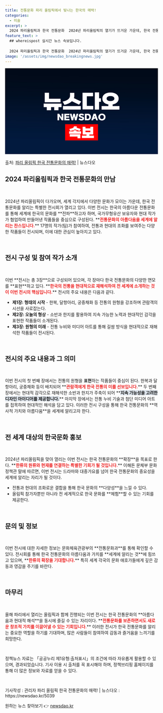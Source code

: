 ```yaml
---
title: 전통문화 파리 올림픽에서 빛나는 한국의 매력!
categories:
  - 미술
excerpt: >
  2024 파리올림픽과 한국 전통문화  2024년 파리올림픽의 열기가 뜨거운 가운데, 한국 전통문화를 조명하는…
feature_text: >
  ## whereispost 실시간 뉴스 속보입니다.

  2024 파리올림픽과 한국 전통문화  2024년 파리올림픽의 열기가 뜨거운 가운데, 한국 전통문화를 조명하는…
image: '/assets/img/newsdao_breakingnews.jpg'
---
```


![뉴스다오 속보](/assets/img/newsdao_breakingnews.jpg)

<p>출처: <a href="https://newsdao.kr/5039" rel="dofollow">파리 올림픽 한국 전통문화의 매력!</a> | 뉴스다오</p>

<h2 data-ke-size="size26">2024 파리올림픽과 한국 전통문화의 만남</h2>

<p data-ke-size="size16">&nbsp;</p>
2024년 파리올림픽이 다가오며, 세계 각지에서 다양한 문화가 모이는 가운데, 한국 전통문화를 알리는 특별한 전시회가 열리고 있다. 이번 전시는 한국의 아름다운 전통문화를 통해 세계에 한국의 문화를 **전파**하고자 하며, 국가무형유산 보유자와 현대 작가가 협업하여 만들어낸 작품들을 중심으로 구성된다. **<b><span style="color: #ee2323;">전통문화의 아름다움을 세계에 알리는 찬스입니다.</span></b>** 17명의 작가(팀)가 참여하여, 전통과 현대의 조화를 보여주는 다양한 작품들이 전시되며, 이에 대한 관심이 높아지고 있다.

<p data-ke-size="size16">&nbsp;</p>
<h2 data-ke-size="size26">전시 구성 및 참여 작가 소개</h2>

<p data-ke-size="size16">&nbsp;</p>
이번 **전시는 총 3장**으로 구성되어 있으며, 각 장마다 한국 전통문화의 다양한 면모를 **표현**하고 있다. **<b><span style="color: #ee2323;">한국의 전통을 현대적으로 재해석하여 전 세계에 소개하는 것이 이번 전시의 핵심입니다.</span></b>** 전시의 주요 내용은 다음과 같다.

<ul>
    <li><b>제1장: 형태의 시작</b> - 한복, 달항아리, 궁중채화 등 전통의 원형을 강조하며 관람객의 시선을 사로잡는다.</li>
    <li><b>제2장: 오늘의 형상</b> - 소반과 한지를 활용하여 지속 가능한 노력과 현대적인 감각을 표현한 작품들이 소개된다.</li>
    <li><b>제3장: 원형의 미래</b> - 전통 누비와 미디어 아트를 통해 길쌈 방식을 현대적으로 재해석한 작품들이 전시된다.</li>
</ul>

<p data-ke-size="size16">&nbsp;</p>
<h2 data-ke-size="size26">전시의 주요 내용과 그 의미</h2>

<p data-ke-size="size16">&nbsp;</p>
이번 전시의 첫 번째 장에서는 전통의 원형을 <b>표현</b>하는 작품들이 중심이 된다. 한복과 달항아리, 궁중채화 등이 배치되어 **<b><span style="color: #ee2323;">관람객에게 한국 전통의 미를 선보입니다.</span></b>** 두 번째 장에서는 현대적 감각으로 재해석한 소반과 한지가 주축이 되어 **<b><span style="background-color: #21538527;">지속 가능성을 고려한 디자인 아이디어를 제공합니다.</span></b>** 마지막 장에서는 전통 누비 기술과 첨단 미디어 아트를 접목하여 현대적인 해석을 담고 있다. 이러한 전시 구성을 통해 한국 전통문화의 **역사적 가치와 아름다움**을 세계에 알리고자 한다.

<p data-ke-size="size16">&nbsp;</p>
<h2 data-ke-size="size26">전 세계 대상의 한국문화 홍보</h2>

<p data-ke-size="size16">&nbsp;</p>
2024년 파리올림픽을 맞아 열리는 이번 전시는 한국 전통문화의 **확장**을 목표로 한다. **<b><span style="color: #ee2323;">한류의 원류와 현재를 연결하는 특별한 기회가 될 것입니다.</span></b>** 이해돈 문체부 문화정책관 말에 따르면, 이번 전시는 드라마와 대중가요를 넘어 한국 전통문화의 중요성을 세계에 알리는 자리가 될 것이다. 

<ul>
    <li>전통과 현대의 조화로운 결합을 통해 한국 문화의 **다양성**을 느낄 수 있다.</li>
    <li>올림픽 참가자뿐만 아니라 전 세계적으로 한국 문화를 **체험**할 수 있는 기회를 제공한다.</li>
</ul>

<p data-ke-size="size16">&nbsp;</p>
<h2 data-ke-size="size26">문의 및 정보</h2>

<p data-ke-size="size16">&nbsp;</p>
이번 전시에 대한 자세한 정보는 문화체육관광부의 **전통문화과**를 통해 확인할 수 있다. 전시회를 통해 한국 전통문화의 아름다움과 가치를 **세계에 알리는 것**에 힘쓰고 있으며, **<b><span style="color: #ee2323;">한류의 확장을 기대합니다.</span></b>** 특히 세계 각국의 문화 애호가들에게 깊은 감동과 영감을 주기를 바란다. 

<p data-ke-size="size16">&nbsp;</p>
<h2 data-ke-size="size26">마무리</h2>

<p data-ke-size="size16">&nbsp;</p>
올해 파리에서 열리는 올림픽과 함께 진행되는 이번 전시는 한국 전통문화의 **아름다움과 현대적 해석**을 동시에 즐길 수 있는 자리이다. **<b><span style="color: #ee2323;">전통문화를 보존하면서도 새로운 창조적 가치를 이끌어낼 수 있는 기회입니다.</span></b>** 이러한 전시가 한국 전통문화를 알리는 중요한 역할을 하기를 기대하며, 많은 사람들이 참여하여 감동과 즐거움을 느끼기를 희망한다.

<p data-ke-size="size16">&nbsp;</p>
정책뉴스 자료는 「공공누리 제1유형:출처표시」의 조건에 따라 자유롭게 활용할 수 있으며, 경과되었습니다. 기사 이용 시 출처를 꼭 표시해야 하며, 정책브리핑 홈페이지를 통해 더 많은 정보와 자료를 얻을 수 있다. 

<p data-ke-size="size16">&nbsp;</p>
기사작성 : 관리자  
파리 올림픽 한국 전통문화의 매력! | 뉴스다오  : https://newsdao.kr/5039 

원하는 뉴스 찾아보기 👉 <a href="https://newsdao.kr" rel="dofollow">newsdao.kr</a>


